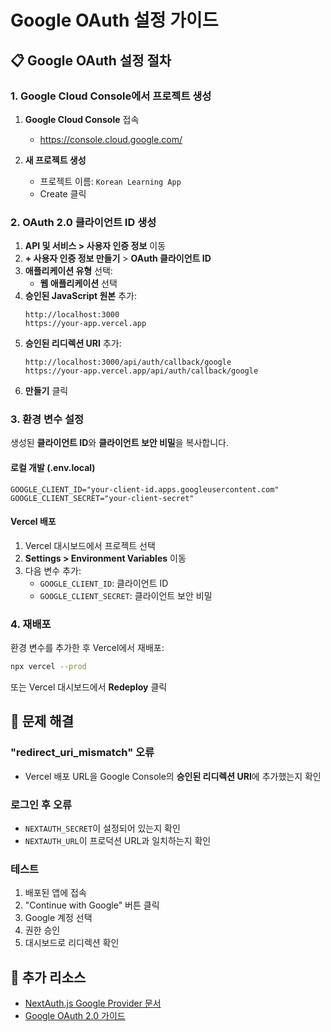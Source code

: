 # Google OAuth 설정 가이드

## 📋 Google OAuth 설정 절차

### 1. Google Cloud Console에서 프로젝트 생성

1. **Google Cloud Console** 접속
   - https://console.cloud.google.com/

2. **새 프로젝트 생성**
   - 프로젝트 이름: `Korean Learning App`
   - Create 클릭

### 2. OAuth 2.0 클라이언트 ID 생성

1. **API 및 서비스 > 사용자 인증 정보** 이동
2. **+ 사용자 인증 정보 만들기** > **OAuth 클라이언트 ID**
3. **애플리케이션 유형** 선택:
   - **웹 애플리케이션** 선택
4. **승인된 JavaScript 원본** 추가:
   ```
   http://localhost:3000
   https://your-app.vercel.app
   ```
5. **승인된 리디렉션 URI** 추가:
   ```
   http://localhost:3000/api/auth/callback/google
   https://your-app.vercel.app/api/auth/callback/google
   ```
6. **만들기** 클릭

### 3. 환경 변수 설정

생성된 **클라이언트 ID**와 **클라이언트 보안 비밀**을 복사합니다.

#### 로컬 개발 (.env.local)
```env
GOOGLE_CLIENT_ID="your-client-id.apps.googleusercontent.com"
GOOGLE_CLIENT_SECRET="your-client-secret"
```

#### Vercel 배포
1. Vercel 대시보드에서 프로젝트 선택
2. **Settings > Environment Variables** 이동
3. 다음 변수 추가:
   - `GOOGLE_CLIENT_ID`: 클라이언트 ID
   - `GOOGLE_CLIENT_SECRET`: 클라이언트 보안 비밀

### 4. 재배포

환경 변수를 추가한 후 Vercel에서 재배포:
```bash
npx vercel --prod
```

또는 Vercel 대시보드에서 **Redeploy** 클릭

## 🔧 문제 해결

### "redirect_uri_mismatch" 오류
- Vercel 배포 URL을 Google Console의 **승인된 리디렉션 URI**에 추가했는지 확인

### 로그인 후 오류
- `NEXTAUTH_SECRET`이 설정되어 있는지 확인
- `NEXTAUTH_URL`이 프로덕션 URL과 일치하는지 확인

### 테스트
1. 배포된 앱에 접속
2. "Continue with Google" 버튼 클릭
3. Google 계정 선택
4. 권한 승인
5. 대시보드로 리디렉션 확인

## 📝 추가 리소스

- [NextAuth.js Google Provider 문서](https://next-auth.js.org/providers/google)
- [Google OAuth 2.0 가이드](https://developers.google.com/identity/protocols/oauth2)

